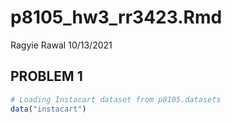 p8105\_hw3\_rr3423.Rmd
================
Ragyie Rawal
10/13/2021

## PROBLEM 1

``` r
# Loading Instacart dataset from p8105.datasets
data("instacart")
```

